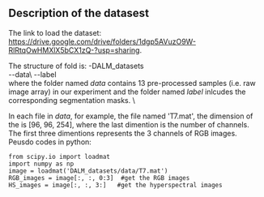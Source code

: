 ## Description of the datasest
The link to load the dataset: https://drive.google.com/drive/folders/1dgp5AVuzO9W-RlRtqOwHMXlX5bCX1zQ-?usp=sharing. 

The structure of fold is:
 -DALM_datasets\
  --data\ 
  --label\
where the folder named *data* contains 13 pre-processed samples (i.e. raw image array) in our experiment and the folder named *label* inlcudes the corresponding segmentation masks.  \ 

In each file in *data*, for example, the file named 'T7.mat', the dimension of the  is [96, 96, 254], where the last dimention is the number of channels. The first three dimentions represents the 3 channels of RGB images. Peusdo codes in python: 
```
from scipy.io import loadmat
import numpy as np
image = loadmat('DALM_datasets/data/T7.mat')
RGB_images = image[:, :, 0:3]  #get the RGB images
HS_images = image[:, :, 3:]   #get the hyperspectral images
```
